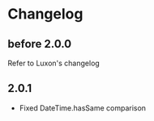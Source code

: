 # Changelog

## before 2.0.0

 Refer to Luxon's changelog 
 
## 2.0.1
* Fixed DateTime.hasSame comparison 